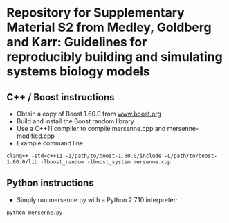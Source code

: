 # Repository for Supplementary Material S2 from Medley, Goldberg and Karr: Guidelines for reproducibly building and simulating systems biology models

## C++ / Boost instructions

* Obtain a copy of Boost 1.60.0 from www.boost.org
* Build and install the Boost random library
* Use a C++11 compiler to compile mersenne.cpp and mersenne-modified.cpp
* Example command line:
```
clang++ -std=c++11 -I/path/to/boost-1.60.0/include -L/path/to/boost-1.60.0/lib -lboost_random -lboost_system mersenne.cpp
```

## Python instructions

* Simply run mersenne.py with a Python 2.7.10 interpreter:
```
python mersenne.py
```
